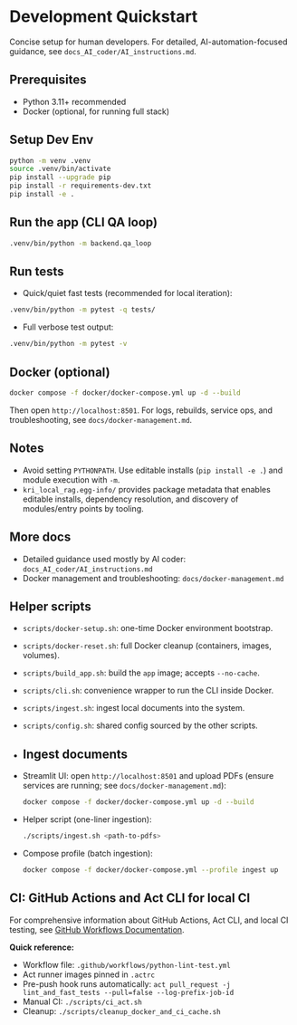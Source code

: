 # Development Quickstart

Concise setup for human developers. For detailed, AI-automation-focused guidance, see `docs_AI_coder/AI_instructions.md`.

## Prerequisites
- Python 3.11+ recommended
- Docker (optional, for running full stack)

## Setup Dev Env
```bash
python -m venv .venv
source .venv/bin/activate
pip install --upgrade pip
pip install -r requirements-dev.txt
pip install -e .
```

## Run the app (CLI QA loop)
```bash
.venv/bin/python -m backend.qa_loop
```

## Run tests

- Quick/quiet fast tests (recommended for local iteration):
```bash
.venv/bin/python -m pytest -q tests/
```

- Full verbose test output:
```bash
.venv/bin/python -m pytest -v
```

## Docker (optional)
```bash
docker compose -f docker/docker-compose.yml up -d --build
```
Then open `http://localhost:8501`.
For logs, rebuilds, service ops, and troubleshooting, see `docs/docker-management.md`.

## Notes
- Avoid setting `PYTHONPATH`. Use editable installs (`pip install -e .`) and module execution with `-m`.
 - `kri_local_rag.egg-info/` provides package metadata that enables editable installs, dependency resolution, and discovery of modules/entry points by tooling.

## More docs
- Detailed guidance used mostly by AI coder: `docs_AI_coder/AI_instructions.md`
 - Docker management and troubleshooting: `docs/docker-management.md`

## Helper scripts

- `scripts/docker-setup.sh`: one-time Docker environment bootstrap.
- `scripts/docker-reset.sh`: full Docker cleanup (containers, images, volumes).
- `scripts/build_app.sh`: build the `app` image; accepts `--no-cache`.
- `scripts/cli.sh`: convenience wrapper to run the CLI inside Docker.
- `scripts/ingest.sh`: ingest local documents into the system.
- `scripts/config.sh`: shared config sourced by the other scripts.

 - ## Ingest documents

- Streamlit UI: open `http://localhost:8501` and upload PDFs (ensure services are running; see `docs/docker-management.md`):
  ```bash
  docker compose -f docker/docker-compose.yml up -d --build
  ```
- Helper script (one-liner ingestion):
  ```bash
  ./scripts/ingest.sh <path-to-pdfs>
  ```
- Compose profile (batch ingestion):
  ```bash
  docker compose -f docker/docker-compose.yml --profile ingest up
  ```

## CI: GitHub Actions and Act CLI for local CI

For comprehensive information about GitHub Actions, Act CLI, and local CI testing, see [GitHub Workflows Documentation](github-workflows.md).

**Quick reference:**
- Workflow file: `.github/workflows/python-lint-test.yml`
- Act runner images pinned in `.actrc`
- Pre-push hook runs automatically: `act pull_request -j lint_and_fast_tests --pull=false --log-prefix-job-id`
- Manual CI: `./scripts/ci_act.sh`
- Cleanup: `./scripts/cleanup_docker_and_ci_cache.sh`
